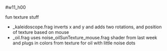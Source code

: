 #w11_h00

fun texture stuff

- _kaleidoscope.frag inverts x and y and adds two rotations, and position of texture based on mouse
- _oil.frag uses noise_oilSunTexture_mouse.frag shader from last week and plugs in colors from texture for oil with little noise dots